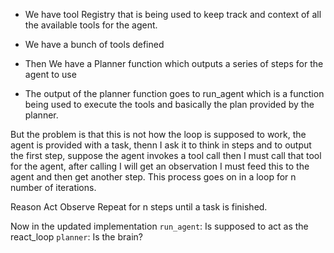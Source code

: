 - We have tool Registry that is being used to keep track and context of all the available tools for the agent.

- We have a bunch of tools defined

- Then We have a Planner function which outputs a series of steps for the agent to use
- The output of the planner function goes to run_agent which is a function being used to execute the tools and basically the plan provided by the planner.

But the problem is that this is not how the loop is supposed to work, the agent is provided with a task, thenn I ask it to think in steps and to output the first step, suppose the agent invokes a tool call then I must call that tool for the agent, after calling I will get an observation I must feed this to the agent and then get another step. This process goes on in a loop for n number of iterations.

Reason
Act
Observe
Repeat for n steps until a task is finished.

Now in the updated implementation
`run_agent`: Is supposed to act as the react_loop
`planner`: Is the brain?
